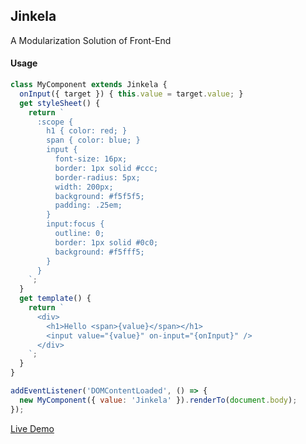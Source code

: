 ## Jinkela

A Modularization Solution of Front-End 

#### Usage

```js
class MyComponent extends Jinkela {
  onInput({ target }) { this.value = target.value; }
  get styleSheet() {
    return `
      :scope {
        h1 { color: red; }
        span { color: blue; }
        input {
          font-size: 16px;
          border: 1px solid #ccc;
          border-radius: 5px;
          width: 200px;
          background: #f5f5f5;
          padding: .25em;
        }
        input:focus {
          outline: 0;
          border: 1px solid #0c0;
          background: #f5fff5;
        }
      }
    `;
  }
  get template() {
    return `
      <div>
        <h1>Hello <span>{value}</span></h1>
        <input value="{value}" on-input="{onInput}" />
      </div>
    `;
  }
}
```

```js
addEventListener('DOMContentLoaded', () => {
  new MyComponent({ value: 'Jinkela' }).renderTo(document.body);
});
```

<a href="https://yanagieiichi.github.io/jinkela/demo.html" target="_blank">Live Demo</a>
